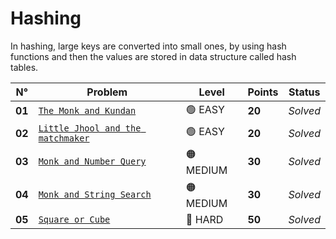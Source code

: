# Hashing

In hashing, large keys are converted into small ones, by using hash functions and then the values are stored in data structure called hash tables.

| N°     | Problem                                                                          | Level     | Points | Status   |
| ------ | -------------------------------------------------------------------------------- | --------- | ------ | -------- |
| **01** | [`The Monk and Kundan`](./The-Monk-and-Kundan/README.md)                         | 🟢 EASY   | **20** | _Solved_ |
| **02** | [`Little Jhool and the matchmaker`](./Little-Jhool-and-the-Matchmaker/README.md) | 🟢 EASY   | **20** | _Solved_ |
| **03** | [`Monk and Number Query`](./Monk-and-Number-Query/README.md)                     | 🟠 MEDIUM | **30** | _Solved_ |
| **04** | [`Monk and String Search`](./Monk-and-String-Search/README.md)                   | 🟠 MEDIUM | **30** | _Solved_ |
| **05** | [`Square or Cube`](./Square-or-Cube/README.md)                                   | 🔴 HARD   | **50** | _Solved_ |
